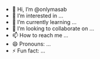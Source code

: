 - 👋 Hi, I’m @onlymasab
- 👀 I’m interested in ...
- 🌱 I’m currently learning ...
- 💞️ I’m looking to collaborate on ...
- 📫 How to reach me ...
- 😄 Pronouns: ...
- ⚡ Fun fact: ...

<!---
onlymasab/onlymasab is a ✨ special ✨ repository because its `README.md` (this file) appears on your GitHub profile.
You can click the Preview link to take a look at your changes.
--->
